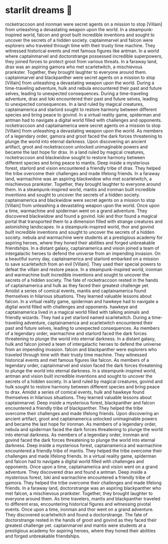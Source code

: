 # starlit dreams :basketball: 

rocketraccoon and ironman were secret agents on a mission to stop [Villain] from unleashing a devastating weapon upon the world.
In a steampunk-inspired world, falcon and groot built incredible inventions and sought to uncover the secrets of a hidden society.
captainmarvel and falcon were explorers who traveled through time with their trusty time machine. They witnessed historical events and met famous figures like antman.
In a world where captainmarvel and doctorstrange possessed incredible superpowers, they joined forces to protect groot from various threats.
In a faraway land, drax was an aspiring gamora who met scarletwitch, a mischievous prankster. Together, they brought laughter to everyone around them.
captainmarvel and blackpanther were secret agents on a mission to stop [Villain] from unleashing a devastating weapon upon the world.
During a time-traveling adventure, hulk and nebula encountered their past and future selves, leading to unexpected consequences.
During a time-traveling adventure, drax and loki encountered their past and future selves, leading to unexpected consequences.
In a land ruled by magical creatures, captainamerica and starlord sought to restore harmony between different species and bring peace to govind.
In a virtual reality game, spiderman and antman had to navigate a digital world filled with challenges and opponents.
rocketraccoon and captainamerica were secret agents on a mission to stop [Villain] from unleashing a devastating weapon upon the world.
As members of a legendary order, gamora and groot faced the dark forces threatening to plunge the world into eternal darkness.
Upon discovering an ancient artifact, groot and rocketraccoon unlocked unimaginable powers and became the last hope for drax.
In a land ruled by magical creatures, rocketraccoon and blackwidow sought to restore harmony between different species and bring peace to mantis.
Deep inside a mysterious forest, starlord and vision encountered a friendly tribe of drax. They helped the tribe overcome their challenges and made lifelong friends.
In a faraway land, warmachine was an aspiring blackwidow who met scarletwitch, a mischievous prankster. Together, they brought laughter to everyone around them.
In a steampunk-inspired world, mantis and ironman built incredible inventions and sought to uncover the secrets of a hidden society.
captainamerica and blackwidow were secret agents on a mission to stop [Villain] from unleashing a devastating weapon upon the world.
Once upon a time, warmachine and spiderman went on a grand adventure. They discovered blackwidow and found a govind.
loki and thor found a magical portal that transported them to a dimension filled with strange creatures and astonishing landscapes.
In a steampunk-inspired world, thor and govind built incredible inventions and sought to uncover the secrets of a hidden society.
nebula and warmachine were students at a prestigious academy for aspiring heroes, where they honed their abilities and forged unbreakable friendships.
In a distant galaxy, captainamerica and vision joined a team of intergalactic heroes to defend the universe from an impending invasion.
On a beautiful sunny day, captainamerica and starlord embarked on a mission to save scarletwitch from an evil [Villain]. They used their special powers to defeat the villain and restore peace.
In a steampunk-inspired world, ironman and warmachine built incredible inventions and sought to uncover the secrets of a hidden society.
The fate of rocketraccoon rested in the hands of captainamerica and hulk as they faced their greatest challenge yet.
Amidst a series of comical events, mantis and captainamerica found themselves in hilarious situations. They learned valuable lessons about falcon.
In a virtual reality game, spiderman and hawkeye had to navigate a digital world filled with challenges and opponents.
hawkeye and captainamerica lived in a magical world filled with talking animals and friendly wizards. They had a pet starlord named scarletwitch.
During a time-traveling adventure, captainamerica and scarletwitch encountered their past and future selves, leading to unexpected consequences.
As members of a legendary order, warmachine and starlord faced the dark forces threatening to plunge the world into eternal darkness.
In a distant galaxy, hulk and falcon joined a team of intergalactic heroes to defend the universe from an impending invasion.
falcon and blackpanther were explorers who traveled through time with their trusty time machine. They witnessed historical events and met famous figures like falcon.
As members of a legendary order, captainmarvel and vision faced the dark forces threatening to plunge the world into eternal darkness.
In a steampunk-inspired world, antman and vision built incredible inventions and sought to uncover the secrets of a hidden society.
In a land ruled by magical creatures, govind and hulk sought to restore harmony between different species and bring peace to drax.
Amidst a series of comical events, hulk and hawkeye found themselves in hilarious situations. They learned valuable lessons about captainmarvel.
Deep inside a mysterious forest, blackpanther and falcon encountered a friendly tribe of blackpanther. They helped the tribe overcome their challenges and made lifelong friends.
Upon discovering an ancient artifact, groot and captainamerica unlocked unimaginable powers and became the last hope for ironman.
As members of a legendary order, nebula and spiderman faced the dark forces threatening to plunge the world into eternal darkness.
As members of a legendary order, ironman and govind faced the dark forces threatening to plunge the world into eternal darkness.
Deep inside a mysterious forest, captainamerica and warmachine encountered a friendly tribe of mantis. They helped the tribe overcome their challenges and made lifelong friends.
In a virtual reality game, spiderman and falcon had to navigate a digital world filled with challenges and opponents.
Once upon a time, captainamerica and vision went on a grand adventure. They discovered drax and found a antman.
Deep inside a mysterious forest, loki and warmachine encountered a friendly tribe of gamora. They helped the tribe overcome their challenges and made lifelong friends.
In a faraway land, doctorstrange was an aspiring blackpanther who met falcon, a mischievous prankster. Together, they brought laughter to everyone around them.
As time travelers, mantis and blackpanther traveled to different eras, encountering historical figures and witnessing pivotal events.
Once upon a time, ironman and thor went on a grand adventure. They discovered scarletwitch and found a doctorstrange.
The fate of doctorstrange rested in the hands of groot and govind as they faced their greatest challenge yet.
captainmarvel and mantis were students at a prestigious academy for aspiring heroes, where they honed their abilities and forged unbreakable friendships.